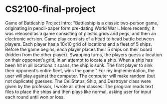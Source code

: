 # CS2100-final-project
Game of Battleship
Project Intro:
"Battleship is a classic two-person game, originating in pencil-paper form pre-dating World
War I. More recently, it was released as a game consisting of plastic grids and pegs, and
then an electronic version. Game play consists of a head to head battle between players.
Each player has a 10x10 grid of locations and a fleet of 5 ships. Before the game begins,
each player places their 5 ships on their board (hidden from the other player). Swapping
turns, the players guess a location on their opponent’s grid, in an attempt to locate a ship.
When a ship has been hit in all locations it spans, the ship is sunk. The first player to sink
their opponent’s entire fleet, wins the game."
For my implementation, the user will play against the computer. The computer will make
random (but not duplicate) guesses. The CellStatus, Ship, and Destroyer class were given by the professor, I wrote all other classes. The program reads text files to place the ships and then plays like normal, asking user for input each round until won or loss. 
